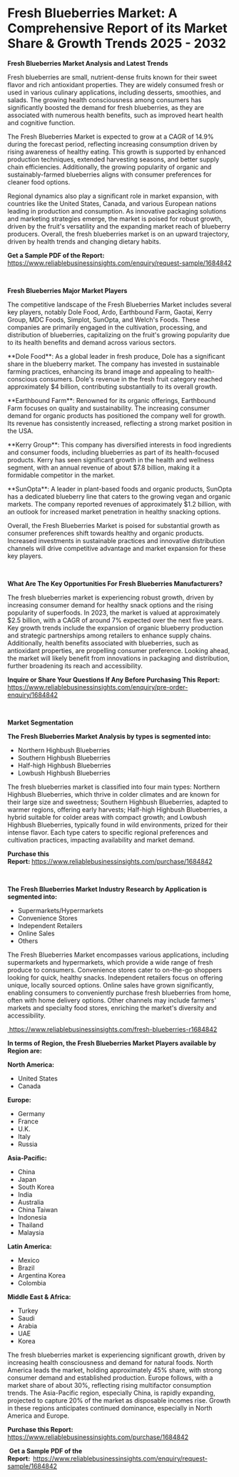 <p><h1>Fresh Blueberries Market: A Comprehensive Report of its Market Share & Growth Trends 2025 - 2032</h1></p><p><strong>Fresh Blueberries Market Analysis and Latest Trends</strong></p>
<p><p>Fresh blueberries are small, nutrient-dense fruits known for their sweet flavor and rich antioxidant properties. They are widely consumed fresh or used in various culinary applications, including desserts, smoothies, and salads. The growing health consciousness among consumers has significantly boosted the demand for fresh blueberries, as they are associated with numerous health benefits, such as improved heart health and cognitive function.</p><p>The Fresh Blueberries Market is expected to grow at a CAGR of 14.9% during the forecast period, reflecting increasing consumption driven by rising awareness of healthy eating. This growth is supported by enhanced production techniques, extended harvesting seasons, and better supply chain efficiencies. Additionally, the growing popularity of organic and sustainably-farmed blueberries aligns with consumer preferences for cleaner food options.</p><p>Regional dynamics also play a significant role in market expansion, with countries like the United States, Canada, and various European nations leading in production and consumption. As innovative packaging solutions and marketing strategies emerge, the market is poised for robust growth, driven by the fruit's versatility and the expanding market reach of blueberry producers. Overall, the fresh blueberries market is on an upward trajectory, driven by health trends and changing dietary habits.</p></p>
<p><strong>Get a Sample PDF of the Report:&nbsp;</strong> <a href="https://www.reliablebusinessinsights.com/enquiry/request-sample/1684842?utm_campaign=2253&utm_medium=2&utm_source=Github&utm_content=ia&utm_term=16042025&utm_id=fresh-blueberries">https://www.reliablebusinessinsights.com/enquiry/request-sample/1684842</a></p>
<p>&nbsp;</p>
<p><strong>Fresh Blueberries Major Market Players</strong></p>
<p><p>The competitive landscape of the Fresh Blueberries Market includes several key players, notably Dole Food, Ardo, Earthbound Farm, Gaotai, Kerry Group, MDC Foods, Simplot, SunOpta, and Welch's Foods. These companies are primarily engaged in the cultivation, processing, and distribution of blueberries, capitalizing on the fruit's growing popularity due to its health benefits and demand across various sectors.</p><p>**Dole Food**: As a global leader in fresh produce, Dole has a significant share in the blueberry market. The company has invested in sustainable farming practices, enhancing its brand image and appealing to health-conscious consumers. Dole's revenue in the fresh fruit category reached approximately $4 billion, contributing substantially to its overall growth.</p><p>**Earthbound Farm**: Renowned for its organic offerings, Earthbound Farm focuses on quality and sustainability. The increasing consumer demand for organic products has positioned the company well for growth. Its revenue has consistently increased, reflecting a strong market position in the USA.</p><p>**Kerry Group**: This company has diversified interests in food ingredients and consumer foods, including blueberries as part of its health-focused products. Kerry has seen significant growth in the health and wellness segment, with an annual revenue of about $7.8 billion, making it a formidable competitor in the market.</p><p>**SunOpta**: A leader in plant-based foods and organic products, SunOpta has a dedicated blueberry line that caters to the growing vegan and organic markets. The company reported revenues of approximately $1.2 billion, with an outlook for increased market penetration in healthy snacking options.</p><p>Overall, the Fresh Blueberries Market is poised for substantial growth as consumer preferences shift towards healthy and organic products. Increased investments in sustainable practices and innovative distribution channels will drive competitive advantage and market expansion for these key players.</p></p>
<p>&nbsp;</p>
<p><strong>What Are The Key Opportunities For Fresh Blueberries Manufacturers?</strong></p>
<p><p>The fresh blueberries market is experiencing robust growth, driven by increasing consumer demand for healthy snack options and the rising popularity of superfoods. In 2023, the market is valued at approximately $2.5 billion, with a CAGR of around 7% expected over the next five years. Key growth trends include the expansion of organic blueberry production and strategic partnerships among retailers to enhance supply chains. Additionally, health benefits associated with blueberries, such as antioxidant properties, are propelling consumer preference. Looking ahead, the market will likely benefit from innovations in packaging and distribution, further broadening its reach and accessibility.</p></p>
<p><strong>Inquire or Share Your Questions If Any Before Purchasing This Report:</strong> <a href="https://www.reliablebusinessinsights.com/enquiry/pre-order-enquiry/1684842?utm_campaign=2253&utm_medium=2&utm_source=Github&utm_content=ia&utm_term=16042025&utm_id=fresh-blueberries">https://www.reliablebusinessinsights.com/enquiry/pre-order-enquiry/1684842</a></p>
<p>&nbsp;</p>
<p><strong>Market Segmentation</strong></p>
<p><strong>The Fresh Blueberries Market Analysis by types is segmented into:</strong></p>
<p><ul><li>Northern Highbush Blueberries</li><li>Southern Highbush Blueberries</li><li>Half-high Highbush Blueberries</li><li>Lowbush Highbush Blueberries</li></ul></p>
<p><p>The fresh blueberries market is classified into four main types: Northern Highbush Blueberries, which thrive in colder climates and are known for their large size and sweetness; Southern Highbush Blueberries, adapted to warmer regions, offering early harvests; Half-high Highbush Blueberries, a hybrid suitable for colder areas with compact growth; and Lowbush Highbush Blueberries, typically found in wild environments, prized for their intense flavor. Each type caters to specific regional preferences and cultivation practices, impacting availability and market demand.</p></p>
<p><strong>Purchase this Report:&nbsp;</strong><a href="https://www.reliablebusinessinsights.com/purchase/1684842?utm_campaign=2253&utm_medium=2&utm_source=Github&utm_content=ia&utm_term=16042025&utm_id=fresh-blueberries">https://www.reliablebusinessinsights.com/purchase/1684842</a></p>
<p>&nbsp;</p>
<p><strong>The Fresh Blueberries Market Industry Research by Application is segmented into:</strong></p>
<p><ul><li>Supermarkets/Hypermarkets</li><li>Convenience Stores</li><li>Independent Retailers</li><li>Online Sales</li><li>Others</li></ul></p>
<p><p>The Fresh Blueberries Market encompasses various applications, including supermarkets and hypermarkets, which provide a wide range of fresh produce to consumers. Convenience stores cater to on-the-go shoppers looking for quick, healthy snacks. Independent retailers focus on offering unique, locally sourced options. Online sales have grown significantly, enabling consumers to conveniently purchase fresh blueberries from home, often with home delivery options. Other channels may include farmers' markets and specialty food stores, enriching the market's diversity and accessibility.</p></p>
<p><a href="https://www.reliablebusinessinsights.com/fresh-blueberries-r1684842?utm_campaign=2253&utm_medium=2&utm_source=Github&utm_content=ia&utm_term=16042025&utm_id=fresh-blueberries">&nbsp;https://www.reliablebusinessinsights.com/fresh-blueberries-r1684842</a></p>
<p><strong>In terms of Region, the Fresh Blueberries Market Players available by Region are:</strong></p>
<p>
    <p> <strong> North America: </strong>
        <ul>
            <li>United States</li>
            <li>Canada</li>
        </ul>
        </p> 
    <p> <strong> Europe: </strong>
        <ul>
            <li>Germany</li>
            <li>France</li>
            <li>U.K.</li>
            <li>Italy</li>
            <li>Russia</li>
        </ul>
        </p> 
    <p> <strong> Asia-Pacific: </strong>
        <ul>
            <li>China</li>
            <li>Japan</li>
            <li>South Korea</li>
            <li>India</li>
            <li>Australia</li>
            <li>China Taiwan</li>
            <li>Indonesia</li>
            <li>Thailand</li>
            <li>Malaysia</li>
        </ul>
        </p> 
    <p> <strong> Latin America: </strong>
        <ul>
            <li>Mexico</li>
            <li>Brazil</li>
            <li>Argentina Korea</li>
            <li>Colombia</li>
        </ul>
        </p> 
    <p> <strong> Middle East & Africa: </strong>
        <ul>
            <li>Turkey</li>
            <li>Saudi</li>
            <li>Arabia</li>
            <li>UAE</li>
            <li>Korea</li>
        </ul>
    </p>
    </p>
<p><p>The fresh blueberries market is experiencing significant growth, driven by increasing health consciousness and demand for natural foods. North America leads the market, holding approximately 45% share, with strong consumer demand and established production. Europe follows, with a market share of about 30%, reflecting rising multifactor consumption trends. The Asia-Pacific region, especially China, is rapidly expanding, projected to capture 20% of the market as disposable incomes rise. Growth in these regions anticipates continued dominance, especially in North America and Europe.</p></p>
<p><strong>Purchase this Report: </strong><a href="https://www.reliablebusinessinsights.com/purchase/1684842?utm_campaign=2253&utm_medium=2&utm_source=Github&utm_content=ia&utm_term=16042025&utm_id=fresh-blueberries">https://www.reliablebusinessinsights.com/purchase/1684842</a></p>
<p>&nbsp;<strong>Get a Sample PDF of the Report:&nbsp;&nbsp;</strong><a href="https://www.reliablebusinessinsights.com/enquiry/request-sample/1684842?utm_campaign=2253&utm_medium=2&utm_source=Github&utm_content=ia&utm_term=16042025&utm_id=fresh-blueberries">https://www.reliablebusinessinsights.com/enquiry/request-sample/1684842</a></p>
<p><strong></strong></p>
<p><p></p><p></p><p></p></p>